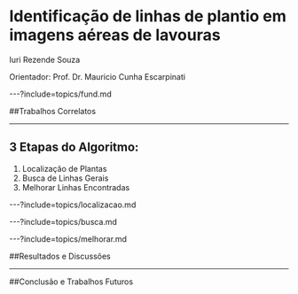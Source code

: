 # Identificação de linhas de plantio em imagens aéreas de lavouras
Iuri Rezende Souza

Orientador: Prof. Dr. Mauricio Cunha Escarpinati

---?include=topics/fund.md

##Trabalhos Correlatos

---

## 3 Etapas do Algoritmo:

1. Localização de Plantas
2. Busca de Linhas Gerais
3. Melhorar Linhas Encontradas

---?include=topics/localizacao.md

---?include=topics/busca.md

---?include=topics/melhorar.md

##Resultados e Discussões

---

##Conclusão e Trabalhos Futuros
